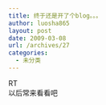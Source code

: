 ```yaml
---
title: 终于还是开了个blog。。。
author: luosha865
layout: post
date: 2009-03-08
url: /archives/27
categories:
  - 未分类
---
```

RT  
以后常来看看吧

